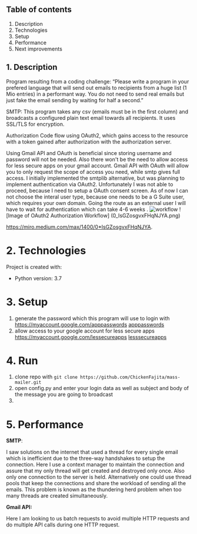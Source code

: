 ## Table of contents
1. Description
2. Technologies
3. Setup
4. Performance
5. Next improvements

## 1. Description
Program resulting from a coding challenge: 
“Please write a program in your prefered language that will send out emails to recipients from a huge list (1 Mio entries) in a performant way. You do not need to send real emails but just fake the email sending by waiting for half a second.”

SMTP: This program takes any csv (emails must be in the first column) and broadcasts a configured plain text email towards all recipients. It uses SSL/TLS for encryption.

Authorization Code flow using OAuth2, which gains access to the resource with a token gained after authorization with the authorization server.

Using Gmail API and OAuth is beneficial since storing username and password will not be needed. Also there won't be the need to allow access for less secure apps on your gmail account. Gmail API with OAuth will allow you to only request the scope of access you need, while smtp gives full access.
I initially implemented the smtplib alternative, but was planning to implement authentication via OAuth2. Unfortunately I was not able to proceed, because I need to setup a OAuth consent screen.
As of now I can not choose the interal user type, because one needs to be a G Suite user, which requires your own domain. Going the route as an external user I will have to wait for authentication which can take 4-6 weeks
.
![workflow](https://miro.medium.com/max/1400/0*IsGZosgvxFHqNJYA.)
![Image of OAuth2 Authorization Workflow]
(0_IsGZosgvxFHqNJYA.png) 

https://miro.medium.com/max/1400/0*IsGZosgvxFHqNJYA.

# 2. Technologies
Project is created with:
- Python version: 3.7

# 3. Setup
1. generate the password which this program will use to login with https://myaccount.google.com/apppasswords [apppasswords](https://myaccount.google.com/apppasswords)
2. allow access to your google account for less secure apps  https://myaccount.google.com/lessecureapps [lesssecureapps](https://myaccount.google.com/lessecureapps)

# 4. Run
1. clone repo with `git clone https://github.com/ChickenFajita/mass-mailer.git`
2. open config.py and enter your login data as well as subject and body of the message you are going to broadcast
3. 

# 5. Performance

**SMTP**:

I saw solutions on the internet that used a thread for every single email which is inefficient due to the three-way handshakes to setup the connection.
Here I use a context manager to maintain the connection and assure that my only thread will get created and destroyed only once. Also only one connection to the server is held.
Alternatively one could use thread pools that keep the connections and share the workload of sending all the emails. This problem is known as the thundering herd problem when too many threads are created simultaneously.

**Gmail API:**

Here I am looking to us batch requests to avoid multiple HTTP requests and do multiple API calls during one HTTP request.
